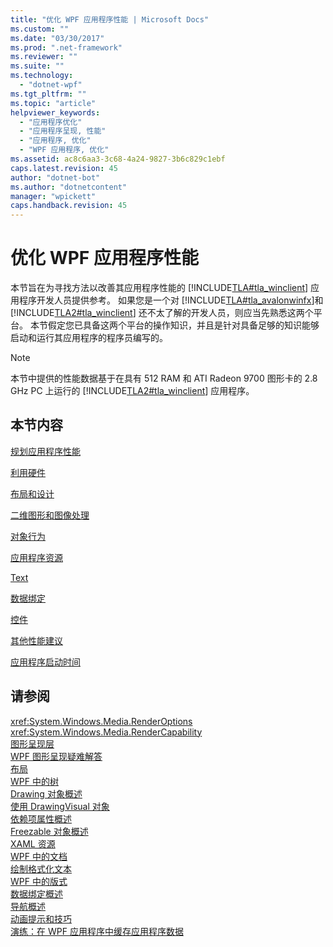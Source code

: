 ```yaml
---
title: "优化 WPF 应用程序性能 | Microsoft Docs"
ms.custom: ""
ms.date: "03/30/2017"
ms.prod: ".net-framework"
ms.reviewer: ""
ms.suite: ""
ms.technology: 
  - "dotnet-wpf"
ms.tgt_pltfrm: ""
ms.topic: "article"
helpviewer_keywords: 
  - "应用程序优化"
  - "应用程序呈现, 性能"
  - "应用程序, 优化"
  - "WPF 应用程序, 优化"
ms.assetid: ac8c6aa3-3c68-4a24-9827-3b6c829c1ebf
caps.latest.revision: 45
author: "dotnet-bot"
ms.author: "dotnetcontent"
manager: "wpickett"
caps.handback.revision: 45
---
```

# 优化 WPF 应用程序性能
本节旨在为寻找方法以改善其应用程序性能的 [!INCLUDE[TLA#tla_winclient](../../../../includes/tlasharptla-winclient-md.md)] 应用程序开发人员提供参考。  如果您是一个对 [!INCLUDE[TLA#tla_avalonwinfx](../../../../includes/tlasharptla-avalonwinfx-md.md)]和 [!INCLUDE[TLA2#tla_winclient](../../../../includes/tla2sharptla-winclient-md.md)] 还不太了解的开发人员，则应当先熟悉这两个平台。  本节假定您已具备这两个平台的操作知识，并且是针对具备足够的知识能够启动和运行其应用程序的程序员编写的。  
  
> [!NOTE]
>  本节中提供的性能数据基于在具有 512 RAM 和 ATI Radeon 9700 图形卡的 2.8 GHz PC 上运行的 [!INCLUDE[TLA2#tla_winclient](../../../../includes/tla2sharptla-winclient-md.md)] 应用程序。  
  
## 本节内容  
 [规划应用程序性能](../../../../docs/framework/wpf/advanced/planning-for-application-performance.md)  
  
 [利用硬件](../../../../docs/framework/wpf/advanced/optimizing-performance-taking-advantage-of-hardware.md)  
  
 [布局和设计](../../../../docs/framework/wpf/advanced/optimizing-performance-layout-and-design.md)  
  
 [二维图形和图像处理](../../../../docs/framework/wpf/advanced/optimizing-performance-2d-graphics-and-imaging.md)  
  
 [对象行为](../../../../docs/framework/wpf/advanced/optimizing-performance-object-behavior.md)  
  
 [应用程序资源](../../../../docs/framework/wpf/advanced/optimizing-performance-application-resources.md)  
  
 [Text](../../../../docs/framework/wpf/advanced/optimizing-performance-text.md)  
  
 [数据绑定](../../../../docs/framework/wpf/advanced/optimizing-performance-data-binding.md)  
  
 [控件](../../../../docs/framework/wpf/advanced/optimizing-performance-controls.md)  
  
 [其他性能建议](../../../../docs/framework/wpf/advanced/optimizing-performance-other-recommendations.md)  
  
 [应用程序启动时间](../../../../docs/framework/wpf/advanced/application-startup-time.md)  
  
## 请参阅  
 <xref:System.Windows.Media.RenderOptions>   
 <xref:System.Windows.Media.RenderCapability>   
 [图形呈现层](../../../../docs/framework/wpf/advanced/graphics-rendering-tiers.md)   
 [WPF 图形呈现疑难解答](../../../../docs/framework/wpf/graphics-multimedia/wpf-graphics-rendering-overview.md)   
 [布局](../../../../docs/framework/wpf/advanced/layout.md)   
 [WPF 中的树](../../../../docs/framework/wpf/advanced/trees-in-wpf.md)   
 [Drawing 对象概述](../../../../docs/framework/wpf/graphics-multimedia/drawing-objects-overview.md)   
 [使用 DrawingVisual 对象](../../../../docs/framework/wpf/graphics-multimedia/using-drawingvisual-objects.md)   
 [依赖项属性概述](../../../../docs/framework/wpf/advanced/dependency-properties-overview.md)   
 [Freezable 对象概述](../../../../docs/framework/wpf/advanced/freezable-objects-overview.md)   
 [XAML 资源](../../../../docs/framework/wpf/advanced/xaml-resources.md)   
 [WPF 中的文档](../../../../docs/framework/wpf/advanced/documents-in-wpf.md)   
 [绘制格式化文本](../../../../docs/framework/wpf/advanced/drawing-formatted-text.md)   
 [WPF 中的版式](../../../../docs/framework/wpf/advanced/typography-in-wpf.md)   
 [数据绑定概述](../../../../docs/framework/wpf/data/data-binding-overview.md)   
 [导航概述](../../../../docs/framework/wpf/app-development/navigation-overview.md)   
 [动画提示和技巧](../../../../docs/framework/wpf/graphics-multimedia/animation-tips-and-tricks.md)   
 [演练：在 WPF 应用程序中缓存应用程序数据](../../../../docs/framework/wpf/advanced/walkthrough-caching-application-data-in-a-wpf-application.md)